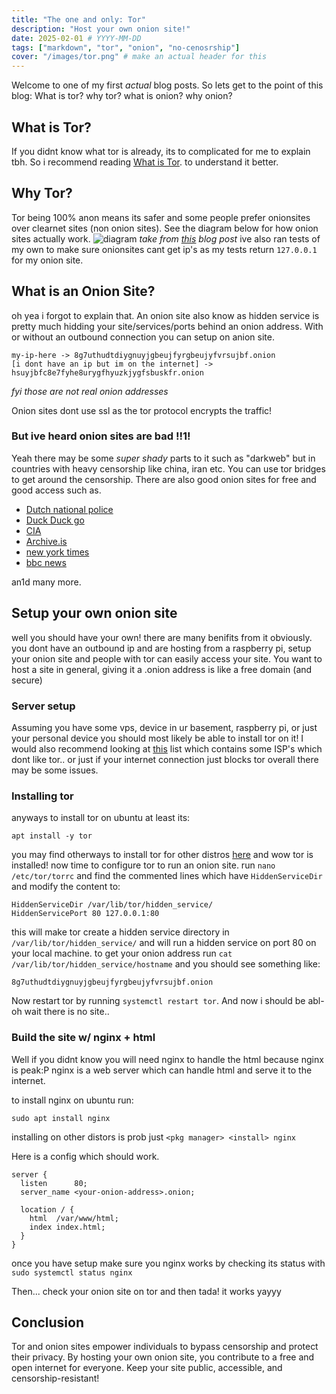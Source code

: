 ```yaml
---
title: "The one and only: Tor"
description: "Host your own onion site!"
date: 2025-02-01 # YYYY-MM-DD
tags: ["markdown", "tor", "onion", "no-cenosrship"]
cover: "/images/tor.png" # make an actual header for this
---
```


Welcome to one of my first _actual_ blog posts. So lets get to the point of this blog:
What is tor? why tor? what is onion? why onion?

## What is Tor?

If you didnt know what tor is already, its to complicated for me to explain tbh. So i recommend reading [What is Tor](https://support.torproject.org/about/what-is-tor/). to understand it better.

## Why Tor?

Tor being 100% anon means its safer and some people prefer onionsites over clearnet sites (non onion sites). See the diagram below for how onion sites actually work.
![diagram](/images/tor/diagram-onion.png)
_take from [this](https://medium.com/void-security/an-intro-to-the-onion-routing-tor-1482a44bfe8e) blog post_
ive also ran tests of my own to make sure onionsites cant get ip's as my tests return `127.0.0.1` for my onion site.

## What is an Onion Site?

oh yea i forgot to explain that.
An onion site also know as hidden service is pretty much hidding your site/services/ports behind an onion address.
With or without an outbound connection you can setup on anion site.

```
my-ip-here -> 8g7uthudtdiygnuyjgbeujfyrgbeujyfvrsujbf.onion
[i dont have an ip but im on the internet] -> hsuyjbfc8e7fyhe8urygfhyuzkjygfsbuskfr.onion
```

_fyi those are not real onion addresses_

Onion sites dont use ssl as the tor protocol encrypts the traffic!

### But ive heard onion sites are bad !!1!

Yeah there may be some _super shady_ parts to it such as "darkweb" but in countries with heavy censorship like china, iran etc. You can use tor bridges to get around the censorship.
There are also good onion sites for free and good access such as.

- [Dutch national police](http://tcecdnp2fhyxlcrjoyc2eimdjosr65hweut6y7r2u6b5y75yuvbkvfyd.onion/)
- [Duck Duck go](http://duckduckgogg42xjoc72x3sjasowoarfbgcmvfimaftt6twagswzczad.onion)
- [CIA](http://ciadotgov4sjwlzihbbgxnqg3xiyrg7so2r2o3lt5wz5ypk4sxyjstad.onion)
- [Archive.is](http://archiveiya74codqgiixo33q62qlrqtkgmcitqx5u2oeqnmn5bpcbiyd.onion/)
- [new york times](https://www.nytimesn7cgmftshazwhfgzm37qxb44r64ytbb2dj3x62d2lljsciiyd.onion/)
- [bbc news](https://www.bbcnewsd73hkzno2ini43t4gblxvycyac5aw4gnv7t2rccijh7745uqd.onion/)

an1d many more.

## Setup your own onion site

well you should have your own! there are many benifits from it obviously.
you dont have an outbound ip and are hosting from a raspberry pi, setup your onion site and people with tor can easily access your site.
You want to host a site in general, giving it a .onion address is like a free domain (and secure)

### Server setup

Assuming you have some vps, device in ur basement, raspberry pi, or just your personal device you should most likely be able to install tor on it!
I would also recommend looking at [this](https://community.torproject.org/relay/community-resources/good-bad-isps/) list which contains some ISP's which dont like tor.. or just if your internet connection just blocks tor overall there may be some issues.

### Installing tor

anyways to install tor on ubuntu at least its:

```
apt install -y tor
```

you may find otherways to install tor for other distros [here](https://www.torproject.org/download/tor)
and wow tor is installed! now time to configure tor to run an onion site.
run `nano /etc/tor/torrc` and find the commented lines which have `HiddenServiceDir` and modify the content to:

```
HiddenServiceDir /var/lib/tor/hidden_service/
HiddenServicePort 80 127.0.0.1:80
```

this will make tor create a hidden service directory in `/var/lib/tor/hidden_service/` and will run a hidden service on port 80 on your local machine.
to get your onion address run `cat /var/lib/tor/hidden_service/hostname` and you should see something like:

```
8g7uthudtdiygnuyjgbeujfyrgbeujyfvrsujbf.onion
```

Now restart tor by running `systemctl restart tor`.
And now i should be abl- oh wait there is no site..

### Build the site w/ nginx + html

Well if you didnt know you will need nginx to handle the html because nginx is peak:P
nginx is a web server which can handle html and serve it to the internet.

to install nginx on ubuntu run:

```
sudo apt install nginx
```

installing on other distors is prob just `<pkg manager> <install> nginx`

Here is a config which should work.

```nginx
server {
  listen      80;
  server_name <your-onion-address>.onion;

  location / {
    html  /var/www/html;
    index index.html;
  }
}
```

once you have setup make sure you nginx works by checking its status with `sudo systemctl status nginx`

Then... check your onion site on tor and then tada! it works yayyy

## Conclusion

Tor and onion sites empower individuals to bypass censorship and protect their privacy. By hosting your own onion site, you contribute to a free and open internet for everyone.
Keep your site public, accessible, and censorship-resistant!

